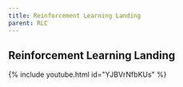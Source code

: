 ```yaml
---
title: Reinforcement Learning Landing
parent: RLC
---
```


## Reinforcement Learning Landing
{% include youtube.html id="YJBVrNfbKUs" %}

